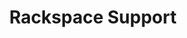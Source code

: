 ---
title: Rackspace Support
headline: Support How-To
textline: Welcome to the Support How-To!
weight: 4
outputs:
- HTML
- RSS
- Algolia
type:
product:
product_url:
last_updated_by: 2017-12-31
last_updated_date: 2030-01-01
created_date: 2017-12-31
description: 'Support How-To'
created_by: 
category: 
cta:
  headline: ''
  textline: ''
  calls_to_action: []
private: false
aliases: []
slug: '/support/how-to'
---